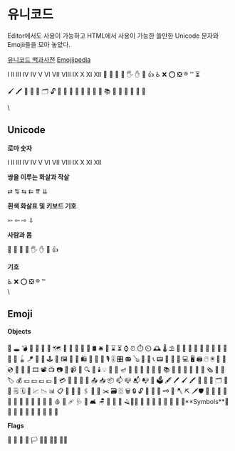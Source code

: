 # 유니코드

Editor에서도 사용이 가능하고 HTML에서 사용이 가능한 쓸만한 Unicode 문자와 Emojii들을 모아 놓았다.

[유니코드 백과사전](https://unicode-table.com/kr/blocks/) [Emojiipedia](https://emojipedia.org/food-drink/)

Ⅰ Ⅱ Ⅲ Ⅳ Ⅳ Ⅴ Ⅵ Ⅶ Ⅷ Ⅸ Ⅹ Ⅺ Ⅻ 🤚 🖖 🖖 👋 🖐 ✋ 🤙 👍 ♿ ❌ ⭕ ❎ ® ™ ⏳

🖌️ 🖍️ 📝 📁 📂 🗂️ 🔓 📆 💊 📔 📕 📖 📗 📘 📙 📚 📓 📒 📃 📜 📄 📰

\


## Unicode

**로마 숫자**

Ⅰ Ⅱ Ⅲ Ⅳ Ⅳ Ⅴ Ⅵ Ⅶ Ⅷ Ⅸ Ⅹ Ⅺ Ⅻ

**쌍을 이루는 화살과 작살**

⇄ ⇅ ⇆ ⇇ ⇈ ⇊

**흰색 화살표 및 키보드 기호**

⇦ ⇦ ⇨ ⇩

**사람과 몸**

🤚 🖖 🖖 👋 🖐 ✋ 🤙 👍

**기호**

♿ ❌ ⭕ ❎ ® ™\
\


## Emoji

**Objects**

💌 🕳️ 💣 🛀 🛌 🔪 🏺 🗺️ 🧭 🧱 💈 🦽 🦼 🛢️ 🛎️ 🧳 ⌛ ⏳ ⌚ ⏰ ⏱️ ⏲️ 🕰️ 🌡️ ⛱️ 🧨 🎈 🎉 🎊 🎎 🎏 🎐 🧧 🎀 🎁 🤿 🪀 🪁 🔮 🧿 🕹️ 🧸 🖼️ 🧵 🧶 🛍️ 📿 💎 📯 🎙️ 🎚️ 🎛️ 📻 🪕 📱 📲 📞 📟 📠 🔋 🔌 💻 🖥️ 🖨️ 🖱️ 🖲️ 💽 💾💿 📀 🧮 🎥 🎞️ 📽️ 📺 📷 📸 📹 📼 🔍 🔎 🕯️ 💡 🔦 🏮 🪔 📔 📕 📖 📗 📘 📙 📚 📓 📒 📃 📜 📄 📰 🗞️ 📑 🔖 🏷️ 💰 💴 💵 💶 💷 💸 💳 🧾 📧 📨 📩 📤 📥 📦 📫 📪 📬 📭 📮 🗳️ 🖋️ 🖊️ 🖌️ 🖍️ 📝 📁 📂 🗂️ 📅 📆 🗒️ 🗓️ 📇 📈 📉 📊 📋 📌 📍 📎 🖇️ 📏 📐 ✂️ 🗃️ 🗄️ 🗑️ 🔒 🔓 🔏 🔐 🔑 🗝️ 🔨 🪓 ⛏️ 🗡️🛡️ 🔧 🔩 🔗 🧰 🧲 🧪 🧫 🧬 🔬 🔭 📡 💉 🩸 💊 🩹 🩺 🚪 🛋️ 🪑 🚽 🚿 🛁 🪒🧴🧷 🧹 🧺 🧻 🧼 🧽 🧯 🛒 🚬\*\*Symbols\*\*🔶 🔷 🔸 🔹 🔺 🔻 💠 🔘 🔳 🔲

**Flags**

🏁 🚩 🎌 🏴 🏳️ 🏳️‍🌈 🏳️‍⚧️ 🏴‍☠️
